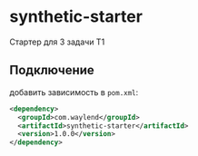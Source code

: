 # synthetic-starter
Стартер для 3 задачи Т1
## Подключение 
добавить зависимость в `pom.xml`:
```xml
<dependency>
  <groupId>com.waylend</groupId>
  <artifactId>synthetic-starter</artifactId>
  <version>1.0.0</version>
</dependency>
```

